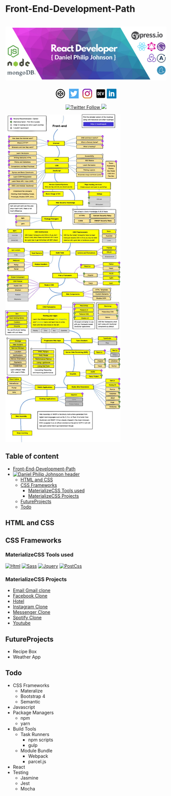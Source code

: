 # Front-End-Development-Path

# [![Daniel Philip Johnson header](https://raw.githubusercontent.com/danielphilipjohnson/danielphilipjohnson/master/banner/banner.png)](https://danielphilipjohnson.github.io/)

<p align='center'>
<a href="https://codepen.io/danielphilipjohnson/"><img height="30" src="https://raw.githubusercontent.com/danielphilipjohnson/danielphilipjohnson/master/social-icons/codepen.png"></a>&nbsp;&nbsp;
<a href="https://twitter.com/danielp_johnson"><img height="30" src="https://raw.githubusercontent.com/danielphilipjohnson/danielphilipjohnson/master/social-icons/twitter.png"></a>&nbsp;&nbsp;
<a href="https://www.instagram.com/danielphilipjohnson/"><img height="30" src="https://raw.githubusercontent.com/danielphilipjohnson/danielphilipjohnson/master/social-icons/instagram.jpg"></a>&nbsp;&nbsp;
<a href="/"><img height="30" src="https://raw.githubusercontent.com/danielphilipjohnson/danielphilipjohnson/master/social-icons/dev.webp"></a>
<a href="https://www.linkedin.com/in/daniel-philip-johnson/"><img height="30" src="https://raw.githubusercontent.com/danielphilipjohnson/danielphilipjohnson/master/social-icons/linkedin.png"></a>
</p>
<p align='center'>
<a class="header-badge" target="_blank" href="https://twitter.com/danielp_johnson">
  <img alt="Twitter Follow" src="https://img.shields.io/twitter/follow/danielp_johnson?style=social">
  </a>
  
  <a class="header-badge" target="_blank" href="https://www.linkedin.com/in/daniel-philip-johnson/">
  <img src="https://img.shields.io/badge/style--5eba00.svg?label=LinkedIn&logo=linkedin&style=social">
  </a>
</p>














![Path](https://github.com/danielphilipjohnson/Front-End-Development-Path/blob/master/images/front-end.jpeg)

<h2>Table of content</h2>

- [Front-End-Development-Path](#front-end-development-path)
- [![Daniel Philip Johnson header](https://danielphilipjohnson.github.io/)](#)
  - [HTML and CSS](#html-and-css)
  - [CSS Frameworks](#css-frameworks)
    - [MaterializeCSS Tools used](#materializecss-tools-used)
    - [MaterializeCSS Projects](#materializecss-projects)
  - [FutureProjects](#futureprojects)
  - [Todo](#todo)


## HTML and CSS


## CSS Frameworks

### MaterializeCSS Tools used
[![Html](https://img.shields.io/badge/HTML5-v5.0.0-green?logo=HTML5&color=E34F26&style=for-the-badge)](https://danielphilipjohnson.github.io/)
[![Sass](https://img.shields.io/badge/sass-v5.0.0-green?logo=jquery&color=CC6699&style=for-the-badge)](https://danielphilipjohnson.github.io/)
[![Jquery](https://img.shields.io/badge/jquery-v5.1.0-green?logo=jquery&color=0769AD&style=for-the-badge)](https://danielphilipjohnson.github.io/)
[![PostCss](https://img.shields.io/badge/PostCss-v8-green?logo=PostCss&color=DD3A0A&style=for-the-badge)](https://danielphilipjohnson.github.io/)

### MaterializeCSS Projects
- [Email Gmail clone](#email-gmail-clone)
- [Facebook Clone](#facebook-clone)
- [Hotel](#hotel)
- [Instagram Clone](#instagram-clone)
- [Messenger Clone](#messenger-clone)
- [Spotify Clone](#spotify-clone)
- [Youtube](#youtube)
  

## FutureProjects
- Recipe Box
- Weather App

## Todo
- CSS Frameworks
  - Materalize 
  - Bootstrap 4
  - Semantic
- Javascript
- Package Managers
  - npm
  - yarn
- Build Tools
  - Task Runners
    - npm scripts 
    - gulp
  - Module Bundle
    - Webpack
    - parcel.js
- React
- Testing
  - Jasmine
  - Jest
  - Mocha